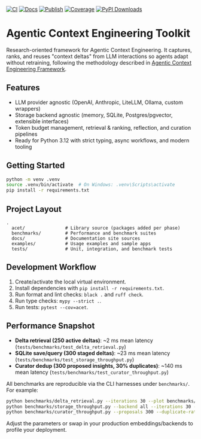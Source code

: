 [![CI](https://github.com/lioarce01/agentic-context-toolkit/actions/workflows/ci.yml/badge.svg)](https://github.com/lioarce01/agentic-context-toolkit/actions/workflows/ci.yml) [![Docs](https://github.com/lioarce01/agentic-context-toolkit/actions/workflows/docs.yml/badge.svg)](https://github.com/lioarce01/agentic-context-toolkit/actions/workflows/docs.yml) [![Publish](https://github.com/lioarce01/agentic-context-toolkit/actions/workflows/publish.yml/badge.svg)](https://github.com/lioarce01/agentic-context-toolkit/actions/workflows/publish.yml) [![Coverage](https://img.shields.io/badge/coverage-90%25-brightgreen.svg)](https://github.com/lioarce01/agentic-context-toolkit/actions/workflows/ci.yml)
[![PyPI Downloads](https://static.pepy.tech/personalized-badge/acet?period=total&units=NONE&left_color=GRAY&right_color=BRIGHTGREEN&left_text=downloads)](https://pepy.tech/projects/acet)
# Agentic Context Engineering Toolkit

Research-oriented framework for Agentic Context Engineering. It captures, ranks, and reuses "context deltas" from LLM interactions so agents adapt without retraining, following the methodology described in [Agentic Context Engineering Framework](https://www.arxiv.org/abs/2510.04618).

## Features
- LLM provider agnostic (OpenAI, Anthropic, LiteLLM, Ollama, custom wrappers)
- Storage backend agnostic (memory, SQLite, Postgres/pgvector, extensible interfaces)
- Token budget management, retrieval & ranking, reflection, and curation pipelines
- Ready for Python 3.12 with strict typing, async workflows, and modern tooling

## Getting Started
```bash
python -m venv .venv
source .venv/bin/activate  # On Windows: .venv\Scripts\activate
pip install -r requirements.txt
```

## Project Layout
```
.
  acet/               # Library source (packages added per phase)
  benchmarks/         # Performance and benchmark suites
  docs/               # Documentation site sources
  examples/           # Usage examples and sample apps
  tests/              # Unit, integration, and benchmark tests
```

## Development Workflow
1. Create/activate the local virtual environment.
2. Install dependencies with `pip install -r requirements.txt`.
3. Run format and lint checks: `black .` and `ruff check`.
4. Run type checks: `mypy --strict .`.
5. Run tests: `pytest --cov=acet`.

## Performance Snapshot
- **Delta retrieval (250 active deltas)**: ~2 ms mean latency (`tests/benchmarks/test_delta_retrieval.py`)
- **SQLite save/query (300 staged deltas)**: ~23 ms mean latency (`tests/benchmarks/test_storage_throughput.py`)
- **Curator dedup (300 proposed insights, 30% duplicates)**: ~140 ms mean latency (`tests/benchmarks/test_curator_throughput.py`)

All benchmarks are reproducible via the CLI harnesses under `benchmarks/`. For example:
```bash
python benchmarks/delta_retrieval.py --iterations 30 --plot benchmarks/artifacts/delta_latency.png
python benchmarks/storage_throughput.py --backend all --iterations 30 --plot benchmarks/artifacts/storage_latency.png
python benchmarks/curator_throughput.py --proposals 300 --duplicate-ratio 0.3 --iterations 20 --plot benchmarks/artifacts/curator_latency.png
```
Adjust the parameters or swap in your production embeddings/backends to profile your deployment.





